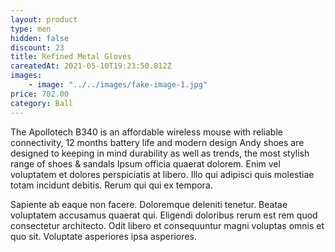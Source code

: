 ```yaml
---
layout: product
type: men
hidden: false
discount: 23
title: Refined Metal Gloves
careatedAt: 2021-05-10T19:23:50.812Z
images:
    - image: "../../images/fake-image-1.jpg"
price: 702.00
category: Ball
---
```

The Apollotech B340 is an affordable wireless mouse with reliable connectivity, 12 months battery life and modern design
Andy shoes are designed to keeping in mind durability as well as trends, the most stylish range of shoes & sandals
Ipsum officia quaerat dolorem. Enim vel voluptatem et dolores perspiciatis at libero. Illo qui adipisci quis molestiae totam incidunt debitis. Rerum qui qui ex tempora.
 Sapiente ab eaque non facere. Doloremque deleniti tenetur. Beatae voluptatem accusamus quaerat qui. Eligendi doloribus rerum est rem quod consectetur architecto. Odit libero et consequuntur magni voluptas omnis et quo sit. Voluptate asperiores ipsa asperiores.
